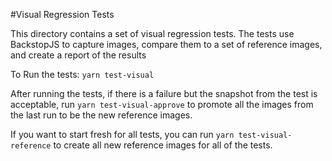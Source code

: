 #Visual Regression Tests

This directory contains a set of visual regression tests. The tests use BackstopJS to capture images, compare them to a set of reference images, and create a report of the results

To Run the tests:
`yarn test-visual`

After running the tests, if there is a failure but the snapshot from the test is acceptable, run `yarn test-visual-approve` to promote all the images from the last run to be the new reference images.

If you want to start fresh for all tests, you can run `yarn test-visual-reference` to create all new reference images for all of the tests.
